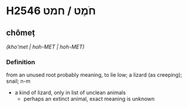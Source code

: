 # H2546 חֹמֶט / חמט

## chômeṭ

_(kho'met | hoh-MET | hoh-MET)_

### Definition

from an unused root probably meaning, to lie low; a lizard (as creeping); snail; n-m

- a kind of lizard, only in list of unclean animals
  - perhaps an extinct animal, exact meaning is unknown
